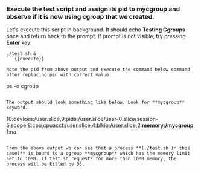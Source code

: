 ### Execute the test script and assign its pid to **mycgroup** and observe if it is now using cgroup that we created.

Let's execute this script in background. It should echo **Testing Cgroups** once and return back to the prompt. If prompt is not visible, try pressing **Enter** key.
```
./test.sh &
```{{execute}}

Note the pid from above output and execute the command below command after replacing pid with correct value:
```
ps -o cgroup <pid>
```

The output should look something like below. Look for **mycgroup** keyword.
```
10:devices:/user.slice,9:pids:/user.slice/user-0.slice/session-5.scope,8:cpu,cpuacct:/user.slice,4:blkio:/user.slice,2:__memory:/mycgroup__,1:na
```

From the above output we can see that a process **(./test.sh in this case)** is bound to a cgroup **mycgroup** which has the memory limit set to 10MB. If test.sh requests for more than 10MB memory, the process will be killed by OS.